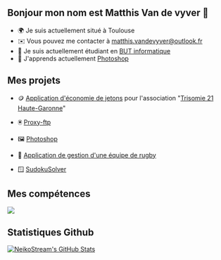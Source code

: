 ## Bonjour mon nom est Matthis Van de vyver 👋

* 🌍  Je suis actuellement situé à Toulouse
* ✉️  Vous pouvez me contacter à [matthis.vandevyver@outlook.fr](mailto:matthis.vandevyver@outlook.fr)
* 🚀  Je suis actuellement étudiant en [BUT informatique](https://www.univ-tlse3.fr/but-specialite-informatique)
* 🌱  J'apprends actuellement [Photoshop](https://www.adobe.com/fr/products/photoshop/landpb.html?gclid=Cj0KCQiAiJSeBhCCARIsAHnAzT9dSLz1fqhJ0aW4d44O92gVH_kYEj-FEP6cc_Lb1TV1a-dPpyuOmaEaAotWEALw_wcB&mv=search&mv=search&sdid=LZ32SYVR&ef_id=Cj0KCQiAiJSeBhCCARIsAHnAzT9dSLz1fqhJ0aW4d44O92gVH_kYEj-FEP6cc_Lb1TV1a-dPpyuOmaEaAotWEALw_wcB:G:s&s_kwcid=AL!3085!3!341240721080!e!!g!!photoshop!1435912275!56537390339)

## Mes projets
* 🪙 [Application d'économie de jetons]() pour l'association "[Trisomie 21 Haute-Garonne](http://trisomie21-haute-garonne.org/)"

* 🖲️ [Proxy-ftp](https://github.com/Fidji32/Proxy-ftp/tree/main)
* 🖼️ [Photoshop](https://github.com/Fidji32/Photoshop)
* 🏉 [Application de gestion d'une équipe de rugby](https://github.com/Fidji32/Website-to-manage-a-rugby-team)
* 🪟 [SudokuSolver](https://github.com/Fidji32/SudokuSolver)

## Mes compétences

<p align="left">
  <a href="https://skillicons.dev">
    <img src="https://skillicons.dev/icons?i=php,mysql,java,c,py,html,css,ps" />
  </a>
</p>

## Statistiques Github
<a href="https://github.com/Fidji32">
  <img src="https://github-readme-stats.vercel.app/api?username=Fidji32&theme=dark&show_icons=true" alt="NeikoStream's GitHub Stats" />
</a>
